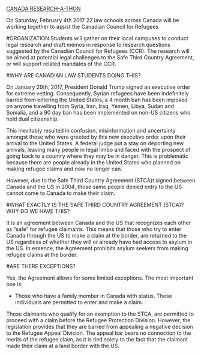 [CANADA RESEARCH-A-THON](http://research4refugees.com/)

On Saturday, February 4th 2017
22 law schools across Canada will be working together to assist the Canadian Council for Refugees

#ORGANIZATION
Students will gather on their local campuses to conduct legal research and draft memos in response to research questions suggested by the Canadian Council for Refugees (CCR). The research will be aimed at potential legal challenges to the Safe Third Country Agreement, or will support related mandates of the CCR.

#WHY ARE CANADIAN LAW STUDENTS DOING THIS?

On January 29th, 2017, President Donald Trump signed an executive order for extreme vetting. Consequently, Syrian refugees have been indefinitely barred from entering the United States, a 4 month ban has been imposed on anyone travelling from Syria, Iran, Iraq, Yemen, Libya, Sudan and Somalia, and a 90 day ban has been implemented on non-US citizens who hold dual citizenship. 

This inevitably resulted in confusion, misinformation and uncertainty amongst those who were greeted by this new executive order upon their arrival to the United States. A federal judge put a stay on deporting new arrivals, leaving many people in legal limbo and faced with the prospect of going back to a country where they may be in danger. This is problematic because there are people already in the United States who planned on making refugee claims and now no longer can. 

However, due to the Safe Third Country Agreement (STCA)t signed between Canada and the US in 2004, those same people denied entry to the US cannot come to Canada to make their claim.


#WHAT EXACTLY IS THE SAFE THIRD COUNTRY AGREEMENT (STCA)? WHY DO WE HAVE THIS?

It is an agreement between Canada and the US that recognizes each other as “safe” for refugee claimants. This means that those who try to enter Canada through the US to make a claim at the border, are returned to the US regardless of whether they will or already have had access to asylum in the US. In essence, the Agreement prohibits asylum seekers from making refugee claims at the border.


#ARE THERE EXCEPTIONS?

Yes, the Agreement allows for some limited exceptions. The most important one is: 
- Those who have a family member in Canada with status. These individuals are permitted to enter and make a claim. 

Those claimants who qualify for an exemption to the STCA, are permitted to proceed with a claim before the Refugee Protection Division. However, the legislation provides that they are barred from appealing a negative decision to the Refugee Appeal Division. The appeal bar bears no connection to the merits of the refugee claim, as it is tied solely to the fact that the claimant made their claim at a land border with the US.
